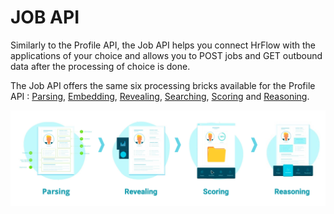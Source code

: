 # JOB API

Similarly to the Profile API, the Job API helps you connect HrFlow with the applications of your choice and allows you to POST jobs and GET outbound data after the processing of choice is done.

The Job API offers the same six processing bricks available for the Profile API : [Parsing](../ai-layers/parsing.md), [Embedding](../ai-layers/embedding.md), [Revealing](../ai-layers/revealing-1.md), [Searching](../ai-layers/searching.md), [Scoring](../ai-layers/scoring.md) and [Reasoning](../ai-layers/reasoning.md).

![HrFlow main processing layers](../.gitbook/assets/screenshot-2020-04-17-at-16.28.37%20%281%29.png)



